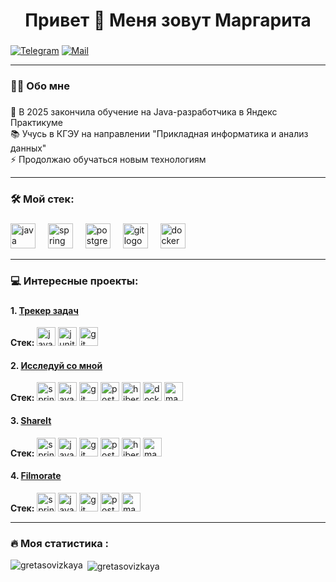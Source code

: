 
<h1 align="center">Привет 👋 Меня зовут Маргарита</h1>

###

[![Telegram](https://img.shields.io/badge/Telegram-orange?logo=telegram&logoColor=white)](https://t.me/desyatkina_m) [![Mail](https://img.shields.io/badge/Email-red?logo=gmail&logoColor=white)](mailto:desgreta14@gmail.com)

---

###

<h3 align="left">👩‍💻  Обо мне</h3>

###

<p align="left">🔭 В 2025 закончила обучение на Java-разработчика в Яндекс Практикуме<br>📚 Учусь в КГЭУ на направлении "Прикладная информатика и анализ данных"<br>⚡ Продолжаю обучаться новым технологиям</p>

---

###

<h3 align="left">🛠 Мой стек:</h3>

###

<div align="left">
  <img src="https://cdn.jsdelivr.net/gh/devicons/devicon/icons/java/java-original-wordmark.svg" height="40" alt="java logo"  />
  <img width="12" />
  <img src="https://cdn.jsdelivr.net/gh/devicons/devicon/icons/spring/spring-original-wordmark.svg" height="40" alt="spring logo"  />
  <img width="12" />
  <img src="https://cdn.jsdelivr.net/gh/devicons/devicon/icons/postgresql/postgresql-original-wordmark.svg" height="40" alt="postgresql logo"  />
  <img width="12" />
  <img src="https://cdn.jsdelivr.net/gh/devicons/devicon/icons/git/git-original-wordmark.svg" height="40" alt="git logo"  />
  <img width="12" />
  <img src="https://cdn.jsdelivr.net/gh/devicons/devicon/icons/docker/docker-plain-wordmark.svg" height="40" alt="docker logo"  />
</div>

---

###

<h3 align="left">💻 Интересные проекты:</h3>

###

#### 1. [Трекер задач](https://github.com/GretaSovizkaya/TaskManager)
**Стек:** 
<img src="https://cdn.jsdelivr.net/gh/devicons/devicon/icons/java/java-original-wordmark.svg" height="30" alt="java logo" />
<img src="https://cdn.jsdelivr.net/gh/devicons/devicon/icons/junit/junit-plain-wordmark.svg" height="30" alt="junit logo" />
<img src="https://cdn.jsdelivr.net/gh/devicons/devicon/icons/git/git-original-wordmark.svg" height="30" alt="git logo" />

#### 2. [Исследуй со мной](https://github.com/GretaSovizkaya/explore-with-me) 
**Стек:** 
<img src="https://cdn.jsdelivr.net/gh/devicons/devicon/icons/spring/spring-original-wordmark.svg" height="30" alt="spring logo" />
<img src="https://cdn.jsdelivr.net/gh/devicons/devicon/icons/java/java-original-wordmark.svg" height="30" alt="java logo" />
<img src="https://cdn.jsdelivr.net/gh/devicons/devicon/icons/git/git-original-wordmark.svg" height="30" alt="git logo" />
<img src="https://cdn.jsdelivr.net/gh/devicons/devicon/icons/postgresql/postgresql-original-wordmark.svg" height="30" alt="postgresql logo" />
<img src="https://cdn.jsdelivr.net/gh/devicons/devicon/icons/hibernate/hibernate-original-wordmark.svg" height="30" alt="hibernate logo" />
<img src="https://cdn.jsdelivr.net/gh/devicons/devicon/icons/docker/docker-plain-wordmark.svg" height="30" alt="docker logo" />
<img src="https://cdn.jsdelivr.net/gh/devicons/devicon/icons/maven/maven-plain-wordmark.svg" height="30" alt="maven logo" />

#### 3. [ShareIt](https://github.com/GretaSovizkaya/shareIt)
**Стек:** 
<img src="https://cdn.jsdelivr.net/gh/devicons/devicon/icons/spring/spring-original-wordmark.svg" height="30" alt="spring logo" />
<img src="https://cdn.jsdelivr.net/gh/devicons/devicon/icons/java/java-original-wordmark.svg" height="30" alt="java logo" />
<img src="https://cdn.jsdelivr.net/gh/devicons/devicon/icons/git/git-original-wordmark.svg" height="30" alt="git logo" />
<img src="https://cdn.jsdelivr.net/gh/devicons/devicon/icons/postgresql/postgresql-original-wordmark.svg" height="30" alt="postgresql logo" />
<img src="https://cdn.jsdelivr.net/gh/devicons/devicon/icons/hibernate/hibernate-original-wordmark.svg" height="30" alt="hibernate logo" />
<img src="https://cdn.jsdelivr.net/gh/devicons/devicon/icons/maven/maven-plain-wordmark.svg" height="30" alt="maven logo" />

#### 4. [Filmorate](https://github.com/GretaSovizkaya/filmorate)
**Стек:** 
<img src="https://cdn.jsdelivr.net/gh/devicons/devicon/icons/spring/spring-original-wordmark.svg" height="30" alt="spring logo" />
<img src="https://cdn.jsdelivr.net/gh/devicons/devicon/icons/java/java-original-wordmark.svg" height="30" alt="java logo" />
<img src="https://cdn.jsdelivr.net/gh/devicons/devicon/icons/git/git-original-wordmark.svg" height="30" alt="git logo" />
<img src="https://cdn.jsdelivr.net/gh/devicons/devicon/icons/postgresql/postgresql-original-wordmark.svg" height="30" alt="postgresql logo" />
<img src="https://cdn.jsdelivr.net/gh/devicons/devicon/icons/maven/maven-plain-wordmark.svg" height="30" alt="maven logo" />

---

###

<h3 align="left">🔥   Моя статистика :</h3>

<p><img align="left" src="https://github-readme-stats.vercel.app/api/top-langs?username=gretasovizkaya&show_icons=true&locale=en&layout=compact" alt="gretasovizkaya" /></p>

<p>&nbsp;<img align="center" src="https://github-readme-stats.vercel.app/api?username=gretasovizkaya&show_icons=true&locale=en" alt="gretasovizkaya" /></p>

###
